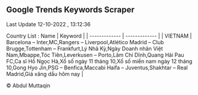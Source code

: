 

## Google Trends Keywords Scraper 
 
Last Update 12-10-2022 , 13:12:36

Country List :
 Name  | Keyword |
| ------------- | ------------- |
| VIETNAM | Barcelona – Inter,MC,Rangers – Liverpool,Atlético Madrid – Club Brugge,Tottenham – Frankfurt,Lý Nhã Kỳ,Ngày Doanh nhân Việt Nam,Mbappe,Tóc Tiên,Leverkusen – Porto,Lâm Chí Dĩnh,Quang Hải Pau FC,Ca sĩ Hồ Ngọc Hà,Xổ số ngày 11 tháng 10,Xổ số miền nam ngày 12 tháng 10,Gong Hyo Jin,PSG – Benfica,Maccabi Haifa – Juventus,Shakhtar – Real Madrid,Giá xăng dầu hôm nay |



© Abdul Muttaqin 
